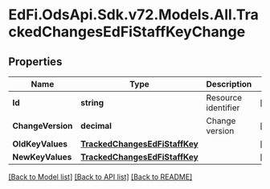 # EdFi.OdsApi.Sdk.v72.Models.All.TrackedChangesEdFiStaffKeyChange

## Properties

Name | Type | Description | Notes
------------ | ------------- | ------------- | -------------
**Id** | **string** | Resource identifier | [optional] 
**ChangeVersion** | **decimal** | Change version | [optional] 
**OldKeyValues** | [**TrackedChangesEdFiStaffKey**](TrackedChangesEdFiStaffKey.md) |  | [optional] 
**NewKeyValues** | [**TrackedChangesEdFiStaffKey**](TrackedChangesEdFiStaffKey.md) |  | [optional] 

[[Back to Model list]](../README.md#documentation-for-models) [[Back to API list]](../README.md#documentation-for-api-endpoints) [[Back to README]](../README.md)

